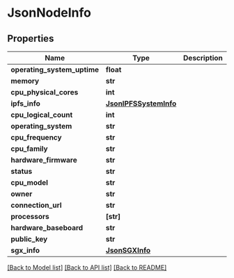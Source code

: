 # JsonNodeInfo


## Properties
Name | Type | Description | Notes
------------ | ------------- | ------------- | -------------
**operating_system_uptime** | **float** |  | [optional] 
**memory** | **str** |  | [optional] 
**cpu_physical_cores** | **int** |  | [optional] 
**ipfs_info** | [**JsonIPFSSystemInfo**](JsonIPFSSystemInfo.md) |  | [optional] 
**cpu_logical_count** | **int** |  | [optional] 
**operating_system** | **str** |  | [optional] 
**cpu_frequency** | **str** |  | [optional] 
**cpu_family** | **str** |  | [optional] 
**hardware_firmware** | **str** |  | [optional] 
**status** | **str** |  | [optional] 
**cpu_model** | **str** |  | [optional] 
**owner** | **str** |  | [optional] 
**connection_url** | **str** |  | [optional] 
**processors** | **[str]** |  | [optional] 
**hardware_baseboard** | **str** |  | [optional] 
**public_key** | **str** |  | [optional] 
**sgx_info** | [**JsonSGXInfo**](JsonSGXInfo.md) |  | [optional] 

[[Back to Model list]](../README.md#documentation-for-models) [[Back to API list]](../README.md#documentation-for-api-endpoints) [[Back to README]](../README.md)


